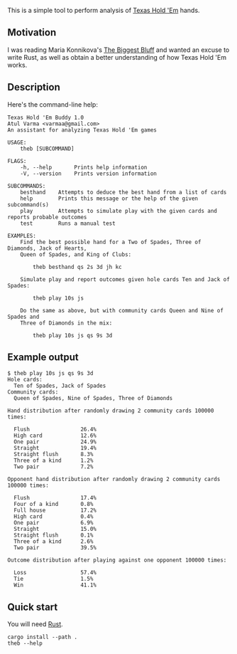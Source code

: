 This is a simple tool to perform analysis of [Texas Hold 'Em][the] hands.

[the]: https://en.wikipedia.org/wiki/Texas_hold_'em

## Motivation

I was reading Maria Konnikova's [The Biggest Bluff][mk] and wanted an excuse to
write Rust, as well as obtain a better understanding of how Texas Hold 'Em works.

[mk]: https://www.mariakonnikova.com/books/the-biggest-bluff/

## Description

Here's the command-line help:

```
Texas Hold 'Em Buddy 1.0
Atul Varma <varmaa@gmail.com>
An assistant for analyzing Texas Hold 'Em games

USAGE:
    theb [SUBCOMMAND]

FLAGS:
    -h, --help       Prints help information
    -V, --version    Prints version information

SUBCOMMANDS:
    besthand    Attempts to deduce the best hand from a list of cards
    help        Prints this message or the help of the given subcommand(s)
    play        Attempts to simulate play with the given cards and reports probable outcomes
    test        Runs a manual test

EXAMPLES:
    Find the best possible hand for a Two of Spades, Three of Diamonds, Jack of Hearts,
    Queen of Spades, and King of Clubs:

        theb besthand qs 2s 3d jh kc

    Simulate play and report outcomes given hole cards Ten and Jack of Spades:

        theb play 10s js

    Do the same as above, but with community cards Queen and Nine of Spades and
    Three of Diamonds in the mix:

        theb play 10s js qs 9s 3d
```

## Example output

```
$ theb play 10s js qs 9s 3d
Hole cards:
  Ten of Spades, Jack of Spades
Community cards:
  Queen of Spades, Nine of Spades, Three of Diamonds

Hand distribution after randomly drawing 2 community cards 100000 times:

  Flush                26.4%
  High card            12.6%
  One pair             24.9%
  Straight             19.4%
  Straight flush       8.3%
  Three of a kind      1.2%
  Two pair             7.2%

Opponent hand distribution after randomly drawing 2 community cards 100000 times:

  Flush                17.4%
  Four of a kind       0.8%
  Full house           17.2%
  High card            0.4%
  One pair             6.9%
  Straight             15.0%
  Straight flush       0.1%
  Three of a kind      2.6%
  Two pair             39.5%

Outcome distribution after playing against one opponent 100000 times:

  Loss                 57.4%
  Tie                  1.5%
  Win                  41.1%
```

## Quick start

You will need [Rust](https://www.rust-lang.org/).

```
cargo install --path .
theb --help
```
